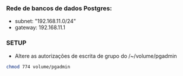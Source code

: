 
### Rede de bancos de dados Postgres: 
- subnet: "192.168.11.0/24"
- gateway: 192.168.11.1

### SETUP
- Altere as autorizações de escrita de grupo do /~/volume/pgadmin
```bash
chmod 774 volume/pgadmin
```

